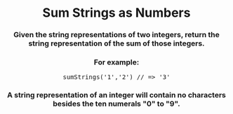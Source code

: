 <div align = "center">

# Sum Strings as Numbers

</div>

<div align = "center">

<h3>Given the string representations of two integers, return the string representation of the sum of those integers.</h3>

<h3>For example:</h3>

<pre>sumStrings('1','2') // => '3'</pre>

<h3>A string representation of an integer will contain no characters besides the ten numerals "0" to "9".</h3>

</div>
